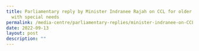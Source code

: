 ```yaml
---
title: Parliamentary reply by Minister Indranee Rajah on CCL for older children
  with special needs
permalink: /media-centre/parliamentary-replies/minister-indranee-on-CCL-for-older-children-with-special-needs/
date: 2022-09-13
layout: post
description: ""
---
```

